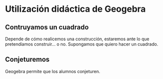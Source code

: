 # Utilización didáctica de Geogebra

## Contruyamos un cuadrado

Depende de cómo realicemos una construcción, estaremos ante lo que pretendíamos construir... o no. Supongamos que quiero hacer un cuadrado. 



## Conjeturemos

Geogebra permite que los alumnos conjeturen.



